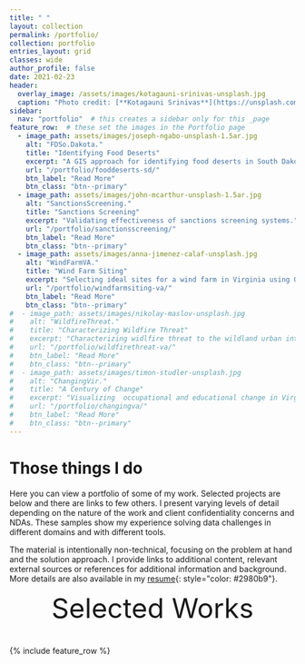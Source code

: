 ```yaml
---
title: " "
layout: collection
permalink: /portfolio/
collection: portfolio
entries_layout: grid
classes: wide
author_profile: false
date: 2021-02-23
header:
  overlay_image: /assets/images/kotagauni-srinivas-unsplash.jpg
  caption: "Photo credit: [**Kotagauni Srinivas**](https://unsplash.com)"
sidebar:
  nav: "portfolio"  # this creates a sidebar only for this _page
feature_row:  # these set the images in the Portfolio page
  - image_path: assets/images/joseph-ngabo-unsplash-1.5ar.jpg
    alt: "FDSo.Dakota."
    title: "Identifying Food Deserts"
    excerpt: "A GIS approach for identifying food deserts in South Dakota."
    url: "/portfolio/fooddeserts-sd/"
    btn_label: "Read More"
    btn_class: "btn--primary"
  - image_path: assets/images/john-mcarthur-unsplash-1.5ar.jpg
    alt: "SanctionsScreening."
    title: "Sanctions Screening"
    excerpt: "Validating effectiveness of sanctions screening systems."
    url: "/portfolio/sanctionsscreening/"
    btn_label: "Read More"
    btn_class: "btn--primary"
  - image_path: assets/images/anna-jimenez-calaf-unsplash.jpg
    alt: "WindFarmVA."
    title: "Wind Farm Siting"
    excerpt: "Selecting ideal sites for a wind farm in Virginia using GIS."
    url: "/portfolio/windfarmsiting-va/"
    btn_label: "Read More"
    btn_class: "btn--primary"
#  - image_path: assets/images/nikolay-maslov-unsplash.jpg
#    alt: "WildfireThreat."
#    title: "Characterizing Wildfire Threat"
#    excerpt: "Characterizing widlfire threat to the wildland urban interface."
#    url: "/portfolio/wildfirethreat-va/"
#    btn_label: "Read More"
#    btn_class: "btn--primary"
#  - image_path: assets/images/timon-studler-unsplash.jpg
#    alt: "ChangingVir."
#    title: "A Century of Change"
#    excerpt: "Visualizing  occupational and educational change in Virginia through the 20th century."
#    url: "/portfolio/changingva/"
#    btn_label: "Read More"
#    btn_class: "btn--primary"	
---
```


# Those things I do

Here you can view a portfolio of some of my work. Selected projects are below and there are links to few others. I present varying levels of detail depending on the nature of the work and client confidentiality concerns and NDAs. These samples show my experience solving data challenges in different domains and with different tools.

The material is intentionally non-technical, focusing on the problem at hand and the solution approach. I provide links to additional content, relevant external sources or references for additional information and background. More details are also available in my [resume][1]{: style="color: #2980b9"}.


<div style="margin-bottom:1cm" align="center"><font size="35">Selected Works</font></div>

{% include feature_row %}

<!------------------------------- FOOTER --------------------------------->

[1]: https://niimmiish.github.io/resume1/

[2]: mailto:nimisheth@gmail.com